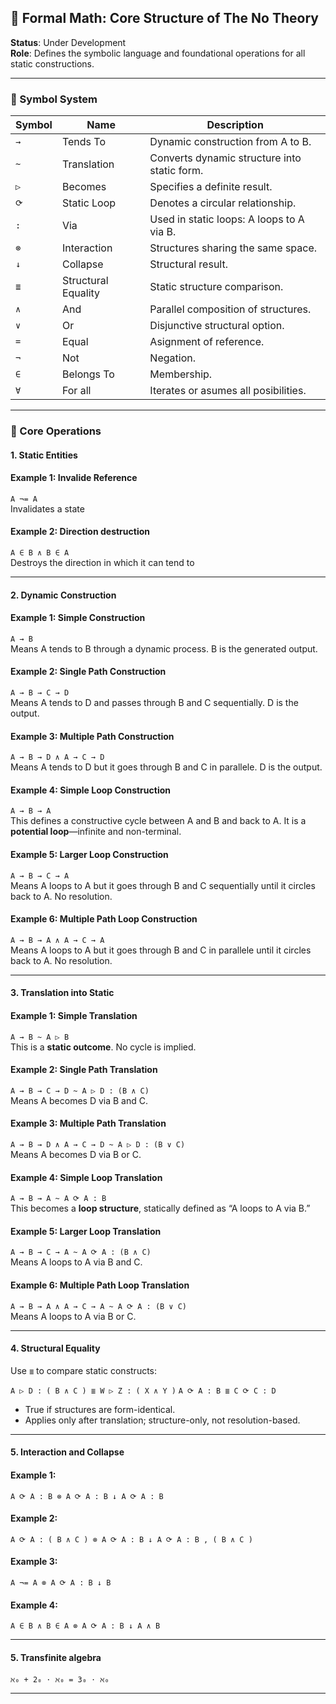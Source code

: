 ## 📐 Formal Math: Core Structure of The No Theory

**Status**: Under Development  
**Role**: Defines the symbolic language and foundational operations for all static constructions.

---

### 🔣 Symbol System

| Symbol | Name                        | Description |
|--------|-----------------------------|-------------|
| `→`    | Tends To                    | Dynamic construction from A to B. |
| `~`    | Translation                 | Converts dynamic structure into static form. |
| `▷`    | Becomes                     | Specifies a definite result. |
| `⟳`    | Static Loop                 | Denotes a circular relationship. |
| `:`    | Via                         | Used in static loops: A loops to A via B. |
| `⊗`   | Interaction                 | Structures sharing the same space. |
| `↓`    | Collapse                    | Structural result. |
| `≣`    | Structural Equality         | Static structure comparison. |
| `∧`    | And                         | Parallel composition of structures. |
| `∨`    | Or                          | Disjunctive structural option. |
| `=`    | Equal                       | Asignment of reference. |
| `¬`    | Not                         | Negation. |
| `∈`    | Belongs To                  | Membership. |
| `∀`    | For all                     | Iterates or asumes all posibilities. |

---

### 🧮 Core Operations

#### 1. **Static Entities**

#### Example 1: Invalide Reference

`A ¬= A`  
Invalidates a state

#### Example 2: Direction destruction

`A ∈ B ∧ B ∈ A`  
Destroys the direction in which it can tend to

---

#### 2. **Dynamic Construction**

#### Example 1: Simple Construction

`A → B`  
Means A tends to B through a dynamic process. B is the generated output.

#### Example 2: Single Path Construction

`A → B → C → D`  
Means A tends to D and passes through B and C sequentially. D is the output.

#### Example 3: Multiple Path Construction

`A → B → D ∧ A → C → D`  
Means A tends to D but it goes through B and C in parallele. D is the output.

#### Example 4: Simple Loop Construction

`A → B → A`  
This defines a constructive cycle between A and B and back to A. It is a **potential loop**—infinite and non-terminal.

#### Example 5: Larger Loop Construction

`A → B → C → A`  
Means A loops to A but it goes through B and C sequentially until it circles back to A. No resolution.

#### Example 6: Multiple Path Loop Construction

`A → B → A ∧ A → C → A`  
Means A loops to A but it goes through B and C in parallele until it circles back to A. No resolution.

---

#### 3. **Translation into Static**

#### Example 1: Simple Translation 

`A → B ~ A ▷ B`  
This is a **static outcome**. No cycle is implied.

#### Example 2: Single Path Translation

`A → B → C → D ~ A ▷ D : (B ∧ C)`  
Means A becomes D via B and C.

#### Example 3: Multiple Path Translation

`A → B → D ∧ A → C → D ~ A ▷ D : (B ∨ C)`   
Means A becomes D via B or C.

#### Example 4: Simple Loop Translation

`A → B → A ~ A ⟳ A : B`  
This becomes a **loop structure**, statically defined as “A loops to A via B.”

#### Example 5: Larger Loop Translation

`A → B → C → A ~ A ⟳ A : (B ∧ C)`  
Means A loops to A via B and C.

#### Example 6: Multiple Path Loop Translation

`A → B → A ∧ A → C → A ~ A ⟳ A : (B ∨ C)`  
Means A loops to A via B or C.

---

#### 4. Structural Equality

Use `≣` to compare static constructs:

`A ▷ D : ( B ∧ C ) ≣ W ▷ Z : ( X ∧ Y )` 
`A ⟳ A : B ≣ C ⟳ C : D` 
- True if structures are form-identical.
- Applies only after translation; structure-only, not resolution-based.

---

#### 5. **Interaction and Collapse**

#### Example 1: 

`A ⟳ A : B ⊗ A ⟳ A : B ↓ A ⟳ A : B`

#### Example 2: 

`A ⟳ A : ( B ∧ C ) ⊗ A ⟳ A : B ↓ A ⟳ A : B , ( B ∧ C )`

#### Example 3: 

`A ¬= A ⊗ A ⟳ A : B ↓ B`

#### Example 4: 

`A ∈ B ∧ B ∈ A ⊗ A ⟳ A : B ↓ A ∧ B`

---

#### 5. **Transfinite algebra**

`ℵ₀ + 2₀ ⋅ ℵ₀ = 3₀ ⋅ ℵ₀`  

---
